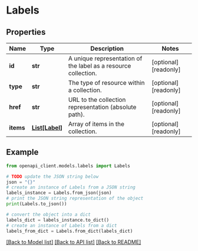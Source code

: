# Labels


## Properties

Name | Type | Description | Notes
------------ | ------------- | ------------- | -------------
**id** | **str** | A unique representation of the label as a resource collection. | [optional] [readonly] 
**type** | **str** | The type of resource within a collection. | [optional] [readonly] 
**href** | **str** | URL to the collection representation (absolute path). | [optional] [readonly] 
**items** | [**List[Label]**](Label.md) | Array of items in the collection. | [optional] [readonly] 

## Example

```python
from openapi_client.models.labels import Labels

# TODO update the JSON string below
json = "{}"
# create an instance of Labels from a JSON string
labels_instance = Labels.from_json(json)
# print the JSON string representation of the object
print(Labels.to_json())

# convert the object into a dict
labels_dict = labels_instance.to_dict()
# create an instance of Labels from a dict
labels_from_dict = Labels.from_dict(labels_dict)
```
[[Back to Model list]](../README.md#documentation-for-models) [[Back to API list]](../README.md#documentation-for-api-endpoints) [[Back to README]](../README.md)


